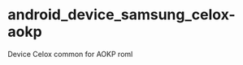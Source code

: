 android_device_samsung_celox-aokp
=================================

Device Celox common for AOKP roml 
